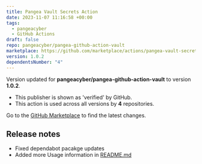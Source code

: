 ```yaml
---
title: Pangea Vault Secrets Action
date: 2023-11-07 11:16:58 +00:00
tags:
  - pangeacyber
  - GitHub Actions
draft: false
repo: pangeacyber/pangea-github-action-vault
marketplace: https://github.com/marketplace/actions/pangea-vault-secrets-action
version: 1.0.2
dependentsNumber: "4"
---
```



Version updated for **pangeacyber/pangea-github-action-vault** to version **1.0.2**.
- This publisher is shown as 'verified' by GitHub.
- This action is used across all versions by **4** repositories.

Go to the [GitHub Marketplace](https://github.com/marketplace/actions/pangea-vault-secrets-action) to find the latest changes.

## Release notes

- Fixed dependabot pacakge updates
- Added more Usage information in [README.md](./README.md)
